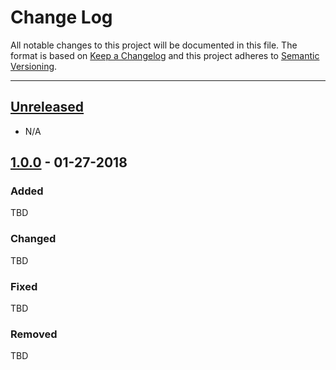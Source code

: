 # Change Log

All notable changes to this project will be documented in this file. The format is based on
[Keep a Changelog](http://keepachangelog.com/en/1.0.0/) and this project adheres to
[Semantic Versioning](http://semver.org/spec/v2.0.0.html).

---

## [Unreleased](https://github.com/tylucaskelley/setup/compare/1.0.0...HEAD)

- N/A

## [1.0.0](https://github.com/tylucaskelley/setup/releases/tag/1.0.0) - 01-27-2018

### Added

TBD

### Changed

TBD

### Fixed

TBD

### Removed

TBD
